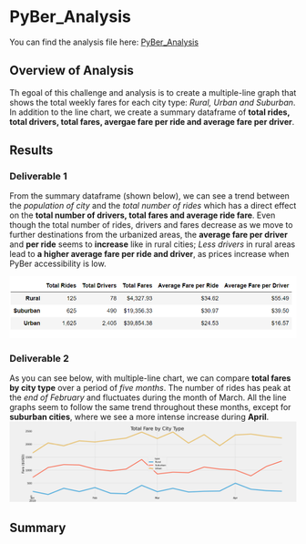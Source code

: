 # PyBer_Analysis

You can find the analysis file here: [PyBer_Analysis](https://github.com/NedaAJ/PyBer_Analysis/blob/main/PyBer_Challenge.ipynb)

## Overview of Analysis
Th egoal of this challenge and analysis is to create a multiple-line graph that shows the total weekly fares for each city type: *Rural, Urban and Suburban*. In addition to the line chart, we create a summary dataframe of **total rides, total drivers, total fares, avergae fare per ride and average fare per driver**.
## Results
### Deliverable 1
From the summary dataframe (shown below), we can see a trend between the *population of city* and the *total number of rides* which has a direct effect on the **total number of drivers, total fares and average ride fare**. Even though the total number of rides, drivers and fares decrease as we move to further destinations from the urbanized areas, the **average fare per driver** and **per ride** seems to **increase** like in rural cities; *Less drivers* in rural areas lead to **a higher average fare per ride and driver**, as prices increase when PyBer accessibility is low.

![PyBer_summary.PNG](Analysis/PyBer_summary.PNG)

### Deliverable 2
As you can see below, with multiple-line chart, we can compare **total fares by city type** over a period of *five months*. The number of rides has peak at the *end of February* and fluctuates during the month of March. All the line graphs seem to follow the same trend throughout these months, except for **suburban cities**, where we see a more intense increase during **April**.
![PyBer_fare_summary.png](Analysis/PyBer_fare_summary.png)
## Summary
